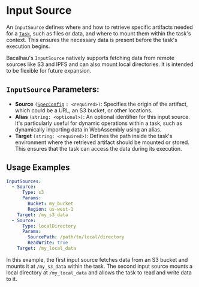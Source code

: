 # Input Source

An `InputSource` defines where and how to retrieve specific artifacts needed for a [`Task`](task.md), such as files or data, and where to mount them within the task's context. This ensures the necessary data is present before the task's execution begins.

Bacalhau's `InputSource` natively supports fetching data from remote sources like S3 and IPFS and can also mount local directories. It is intended to be flexible for future expansion.

## `InputSource` Parameters:

* **Source** `(`[`SpecConfig`](../other/specconfig.md) `: <required>)`: Specifies the origin of the artifact, which could be a URL, an S3 bucket, or other locations.
* **Alias** `(string: <optional>)`: An optional identifier for this input source. It's particularly useful for dynamic operations within a task, such as dynamically importing data in WebAssembly using an alias.
* **Target** `(string: <required>)`: Defines the path inside the task's environment where the retrieved artifact should be mounted or stored. This ensures that the task can access the data during its execution.

## Usage Examples

```YAML
InputSources:
  - Source:
      Type: s3
      Params:
        Bucket: my_bucket
        Region: us-west-1
    Target: /my_s3_data
  - Source:
      Type: localDirectory
      Params:
        SourcePath: /path/to/local/directory
        ReadWrite: true
    Target: /my_local_data
```

In this example, the first input source fetches data from an S3 bucket and mounts it at `/my_s3_data` within the task. The second input source mounts a local directory at `/my_local_data` and allows the task to read and write data to it.
